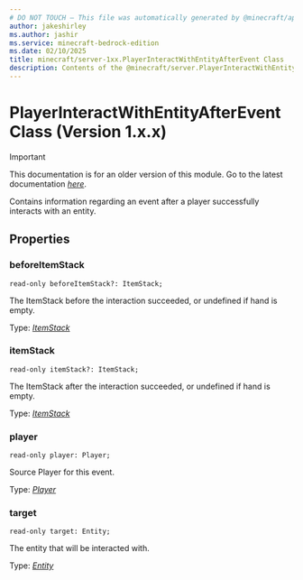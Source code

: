 ```yaml
---
# DO NOT TOUCH — This file was automatically generated by @minecraft/api-docs-generator, to report problems file an issue at https://github.com/Mojang/minecraft-scripting-libraries
author: jakeshirley
ms.author: jashir
ms.service: minecraft-bedrock-edition
ms.date: 02/10/2025
title: minecraft/server-1xx.PlayerInteractWithEntityAfterEvent Class
description: Contents of the @minecraft/server.PlayerInteractWithEntityAfterEvent class (Version 1.x.x).
---
```

# PlayerInteractWithEntityAfterEvent Class (Version 1.x.x)

> [!IMPORTANT]
> This documentation is for an older version of this module. Go to the latest documentation [*here*](../../../scriptapi/minecraft/server/PlayerInteractWithEntityAfterEvent.md).

Contains information regarding an event after a player successfully interacts with an entity.

## Properties

### **beforeItemStack**
`read-only beforeItemStack?: ItemStack;`

The ItemStack before the interaction succeeded, or undefined if hand is empty.

Type: [*ItemStack*](ItemStack.md)

### **itemStack**
`read-only itemStack?: ItemStack;`

The ItemStack after the interaction succeeded, or undefined if hand is empty.

Type: [*ItemStack*](ItemStack.md)

### **player**
`read-only player: Player;`

Source Player for this event.

Type: [*Player*](Player.md)

### **target**
`read-only target: Entity;`

The entity that will be interacted with.

Type: [*Entity*](Entity.md)
